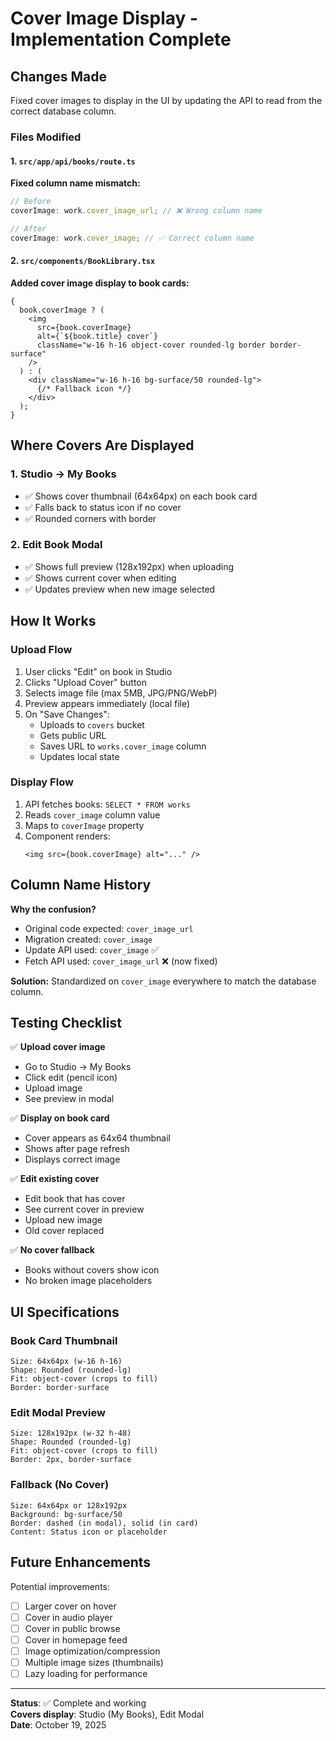 # Cover Image Display - Implementation Complete

## Changes Made

Fixed cover images to display in the UI by updating the API to read from the correct database column.

### Files Modified

#### 1. `src/app/api/books/route.ts`

**Fixed column name mismatch:**

```typescript
// Before
coverImage: work.cover_image_url; // ❌ Wrong column name

// After
coverImage: work.cover_image; // ✅ Correct column name
```

#### 2. `src/components/BookLibrary.tsx`

**Added cover image display to book cards:**

```tsx
{
  book.coverImage ? (
    <img
      src={book.coverImage}
      alt={`${book.title} cover`}
      className="w-16 h-16 object-cover rounded-lg border border-surface"
    />
  ) : (
    <div className="w-16 h-16 bg-surface/50 rounded-lg">
      {/* Fallback icon */}
    </div>
  );
}
```

## Where Covers Are Displayed

### 1. **Studio → My Books**

- ✅ Shows cover thumbnail (64x64px) on each book card
- ✅ Falls back to status icon if no cover
- ✅ Rounded corners with border

### 2. **Edit Book Modal**

- ✅ Shows full preview (128x192px) when uploading
- ✅ Shows current cover when editing
- ✅ Updates preview when new image selected

## How It Works

### Upload Flow

1. User clicks "Edit" on book in Studio
2. Clicks "Upload Cover" button
3. Selects image file (max 5MB, JPG/PNG/WebP)
4. Preview appears immediately (local file)
5. On "Save Changes":
   - Uploads to `covers` bucket
   - Gets public URL
   - Saves URL to `works.cover_image` column
   - Updates local state

### Display Flow

1. API fetches books: `SELECT * FROM works`
2. Reads `cover_image` column value
3. Maps to `coverImage` property
4. Component renders:
   ```tsx
   <img src={book.coverImage} alt="..." />
   ```

## Column Name History

**Why the confusion?**

- Original code expected: `cover_image_url`
- Migration created: `cover_image`
- Update API used: `cover_image` ✅
- Fetch API used: `cover_image_url` ❌ (now fixed)

**Solution:**
Standardized on `cover_image` everywhere to match the database column.

## Testing Checklist

✅ **Upload cover image**

- Go to Studio → My Books
- Click edit (pencil icon)
- Upload image
- See preview in modal

✅ **Display on book card**

- Cover appears as 64x64 thumbnail
- Shows after page refresh
- Displays correct image

✅ **Edit existing cover**

- Edit book that has cover
- See current cover in preview
- Upload new image
- Old cover replaced

✅ **No cover fallback**

- Books without covers show icon
- No broken image placeholders

## UI Specifications

### Book Card Thumbnail

```
Size: 64x64px (w-16 h-16)
Shape: Rounded (rounded-lg)
Fit: object-cover (crops to fill)
Border: border-surface
```

### Edit Modal Preview

```
Size: 128x192px (w-32 h-48)
Shape: Rounded (rounded-lg)
Fit: object-cover (crops to fill)
Border: 2px, border-surface
```

### Fallback (No Cover)

```
Size: 64x64px or 128x192px
Background: bg-surface/50
Border: dashed (in modal), solid (in card)
Content: Status icon or placeholder
```

## Future Enhancements

Potential improvements:

- [ ] Larger cover on hover
- [ ] Cover in audio player
- [ ] Cover in public browse
- [ ] Cover in homepage feed
- [ ] Image optimization/compression
- [ ] Multiple image sizes (thumbnails)
- [ ] Lazy loading for performance

---

**Status**: ✅ Complete and working  
**Covers display**: Studio (My Books), Edit Modal  
**Date**: October 19, 2025
